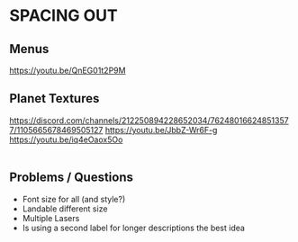 # SPACING OUT

## Menus
https://youtu.be/QnEG01t2P9M

## Planet Textures
https://discord.com/channels/212250894228652034/762480166248513577/1105665678469505127
https://youtu.be/JbbZ-Wr6F-g
https://youtu.be/iq4eOaox5Oo
<br><br>

## Problems / Questions
- Font size for all (and style?)
- Landable different size
- Multiple Lasers
- Is using a second label for longer descriptions the best idea